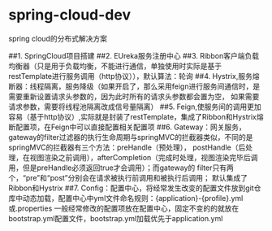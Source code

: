 # spring-cloud-dev
spring cloud的分布式解决方案

##1. SpringCloud项目搭建
##2. EUreka服务注册中心
##3. Ribbon客户端负载均衡器（只是用于负载均衡，不能进行通信，单独使用时实际是基于restTemplate进行服务调用（http协议）），默认算法：轮询
##4. Hystrix,服务熔断器：线程隔离，服务降级（如果开启了，那么采用feign进行服务间通信时，是需要重新设置请求头参数的，因为此时所有的请求头参数都会置为空，
    如果需要请求参数，需要将线程池隔离改成信号量隔离）
##5. Feign,使服务间的调用更加容易（基于http协议）,实际就是封装了restTemplate，集成了Ribbon和Hystrix熔断配置项，在Feign中可以直接配置相关配置项
##6. Gateway：网关服务，gateway的filter过滤器的执行生命周期与springMVC的拦截器类似，不同的是springMVC的拦截器有三个方法：preHandle（预处理），
    postHandle（后处理，在视图渲染之前调用），afterCompletion（完成时处理，视图渲染完毕后调用，但是preHandle必须返回true才会调用）；而gateway的
    filter只有两个，“pre”和“post”分别会在请求被执行前调用和被执行后调用； 默认集成了Ribbon和Hystrix
##7. Config：配置中心，将经常发生改变的配置文件放到git仓库中动态加载，配置中心中yml文件命名规则：{application}-{profile}.yml或.properties
    一般经常修改的配置项放在配置中心，固定不变的的就放在bootstrap.yml配置文件，bootstrap.yml加载优先于application.yml  
